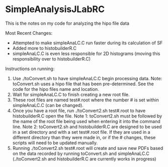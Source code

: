 # SimpleAnalysisJLabRC
This is the notes on my code for analyzing the hipo file data


Most Recent Changes:
* Attempted to make simpleAnaLC.C run faster during its calculation of SF
* Added more to histobuilderR.C
* simpleAnaLC.C is even less responsible for 2D histograms (moving this responsibility over to histobuilderR.C)

Instructions on running:
1) Use ./toConvert.sh to have simpleAnaLC.C begin processing data.
Note: toConvert.sh uses a hipo file that has been pre-determined. See the code for the hipo files name and location.
2) Wait for simpleAnaLC.C to finish creating a new root file.
3) These root files are named test#.root where the number # is set within simpleAnaLC.C (can be changed).
4) Once you have a root file, run ./toConvert2.sh test#.root to have histobuilderR.C open the file.
Note 1: toConvert2.sh must be followed by the name of the root file being used when entering it into the command line.
Note 2: toConvert2.sh and histobuilderR.C are designed to be used in a set directory and with a set test#.root file.
If they are used in a different directory than they were made in, or if the # changes, these scripts will need to be updated manually.
5) Running ./toConvert2.sh test#.root will create and save new PDFs based on the data recorded by running toConvert.sh and simpleAnaLC.C
(./toConvert2.sh and histobuilderR.C are currently works in progress)
